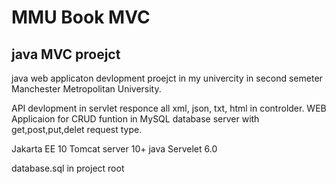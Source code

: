 
# MMU Book MVC
## java MVC proejct 

java web applicaton devlopment proejct in my univercity in second semeter Manchester Metropolitan University. 

API devlopment in servlet responce all xml, json, txt, html in  controlder.
WEB Applicaion for CRUD funtion in MySQL database server with get,post,put,delet request type.  

Jakarta EE 10 
Tomcat server 10+
java Servelet 6.0

database.sql in project root